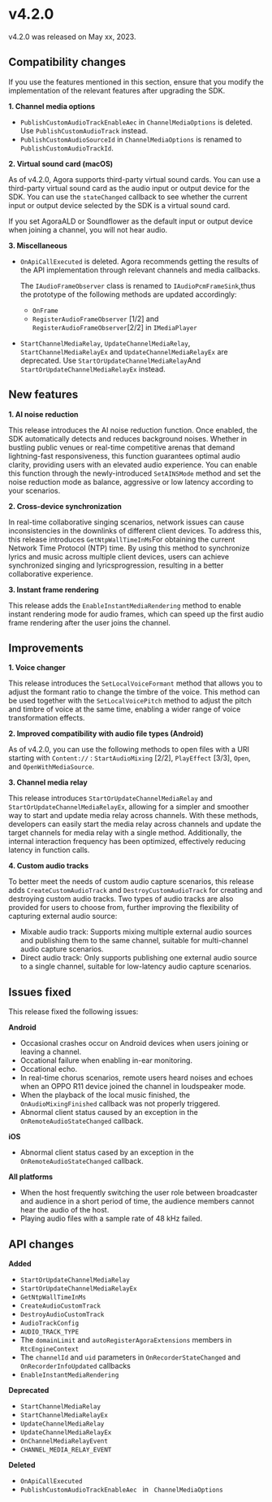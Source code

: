 # v4.2.0

v4.2.0 was released on May xx, 2023.

## Compatibility changes

If you use the features mentioned in this section, ensure that you modify the implementation of the relevant features after upgrading the SDK.

**1. Channel media options**

- `PublishCustomAudioTrackEnableAec` in `ChannelMediaOptions` is deleted. Use `PublishCustomAudioTrack` instead.
- `PublishCustomAudioSourceId` in `ChannelMediaOptions` is renamed to `PublishCustomAudioTrackId`.

**2. Virtual sound card (macOS)**

As of v4.2.0, Agora supports third-party virtual sound cards. You can use a third-party virtual sound card as the audio input or output device for the SDK. You can use the `stateChanged` callback to see whether the current input or output device selected by the SDK is a virtual sound card.

<div class="alert info">If you set AgoraALD or Soundflower as the default input or output device when joining a channel, you will not hear audio.</div>

**3. Miscellaneous**

- `OnApiCallExecuted` is deleted. Agora recommends getting the results of the API implementation through relevant channels and media callbacks.

  The `IAudioFrameObserver` class is renamed to `IAudioPcmFrameSink`,thus the prototype of the following methods are updated accordingly:

  - `OnFrame`
  - `RegisterAudioFrameObserver` [1/2] and `RegisterAudioFrameObserver`[2/2] in `IMediaPlayer`

- `StartChannelMediaRelay`, `UpdateChannelMediaRelay`, `StartChannelMediaRelayEx` and `UpdateChannelMediaRelayEx` are deprecated. Use `StartOrUpdateChannelMediaRelay`And `StartOrUpdateChannelMediaRelayEx` instead.

## New features

**1. AI noise reduction**

This release introduces the AI noise reduction function. Once enabled, the SDK automatically detects and reduces background noises. Whether in bustling public venues or real-time competitive arenas that demand lightning-fast responsiveness, this function guarantees optimal audio clarity, providing users with an elevated audio experience. You can enable this function through the newly-introduced `SetAINSMode` method and set the noise reduction mode as balance, aggressive or low latency according to your scenarios.

**2. Cross-device synchronization**

In real-time collaborative singing scenarios, network issues can cause inconsistencies in the downlinks of different client devices. To address this, this release introduces `GetNtpWallTimeInMs`For obtaining the current Network Time Protocol (NTP) time. By using this method to synchronize lyrics and music across multiple client devices, users can achieve synchronized singing and lyricsprogression, resulting in a better collaborative experience.

**3. Instant frame rendering**

This release adds the `EnableInstantMediaRendering` method to enable instant rendering mode for audio  frames, which can speed up the first audio frame rendering after the user joins the channel.


## Improvements

**1. Voice changer**

This release introduces the `SetLocalVoiceFormant` method that allows you to adjust the formant ratio to change the timbre of the voice. This method can be used together with the `SetLocalVoicePitch` method to adjust the pitch and timbre of voice at the same time, enabling a wider range of voice transformation effects.


 **2. Improved compatibility with audio file types (Android)**

As of v4.2.0, you can use the following methods to open files with a URI starting with `Content://` : `StartAudioMixing` [2/2], `PlayEffect` [3/3], `Open`, and `OpenWithMediaSource`.

**3. Channel media relay**

This release introduces `StartOrUpdateChannelMediaRelay` and `StartOrUpdateChannelMediaRelayEx`, allowing for a simpler and smoother way to start and update media relay across channels. With these methods, developers can easily start the media relay across channels and update the target channels for media relay with a single method. Additionally, the internal interaction frequency has been optimized, effectively reducing latency in function calls.

**4. Custom audio tracks**

To better meet the needs of custom audio capture scenarios, this release adds `CreateCustomAudioTrack` and `DestroyCustomAudioTrack` for creating and destroying custom audio tracks. Two types of audio tracks are also provided for users to choose from, further improving the flexibility of capturing external audio source:

- Mixable audio track: Supports mixing multiple external audio sources and publishing them to the same channel, suitable for multi-channel audio capture scenarios.
- Direct audio track: Only supports publishing one external audio source to a single channel, suitable for low-latency audio capture scenarios.

## Issues fixed

This release fixed the following issues:

**Android**

- Occasional crashes occur on Android devices when users joining or leaving a channel. 
- Occational failure when enabling in-ear monitoring. 
- Occational echo. 
- In real-time chorus scenarios, remote users heard noises and echoes when an OPPO R11 device joined the channel in loudspeaker mode. 
- When the playback of the local music finished, the `OnAudioMixingFinished` callback was not properly triggered. 
- Abnormal client status caused by an exception in the `OnRemoteAudioStateChanged` callback. 

**iOS**

- Abnormal client status cased by an exception in the `OnRemoteAudioStateChanged` callback.

**All platforms**

- When the host frequently switching the user role between broadcaster and audience in a short period of time, the audience members cannot hear the audio of the host.
- Playing audio files with a sample rate of 48 kHz failed.

## API changes

**Added**

- `StartOrUpdateChannelMediaRelay`
- `StartOrUpdateChannelMediaRelayEx`
- `GetNtpWallTimeInMs`
- `CreateAudioCustomTrack`
- `DestroyAudioCustomTrack`
- `AudioTrackConfig`
- `AUDIO_TRACK_TYPE`
- The `domainLimit` and `autoRegisterAgoraExtensions` members in `RtcEngineContext`
- The `channelId` and `uid` parameters in `OnRecorderStateChanged` and `OnRecorderInfoUpdated` callbacks
- `EnableInstantMediaRendering`

**Deprecated**

- `StartChannelMediaRelay`
- `StartChannelMediaRelayEx`
- `UpdateChannelMediaRelay`
- `UpdateChannelMediaRelayEx`
- `OnChannelMediaRelayEvent`
- `CHANNEL_MEDIA_RELAY_EVENT`

**Deleted**

- `OnApiCallExecuted`
- `PublishCustomAudioTrackEnableAec ` in ` ChannelMediaOptions`